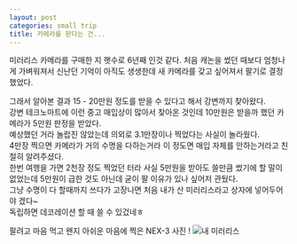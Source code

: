 ```yaml
---
layout: post
categories: small trip
title: 카메라를 판다는 건...
---
```

미러리스 카메라를 구매한 지 햇수로 6년째 인것 같다. 처음 캐논을 썼던 때보다 엄청나게 가벼워져서  신난던 기억이 아직도 생생한데 새 카메라를 갖고 싶어져서 팔기로 결정했었다.

그래서 알아본 결과 15 - 20만원 정도를 받을 수 있다고 해서 강변까지 찾아왔다.  
강변 테크노마트에 이런 중고 매입상이 많아서 찾아온 것인데 10만원은 받을까 했던 카메라가 5만원 판정을 받았다.  
예상했던 거라 놀랍진 않았는데 의외로 3.1만장이나 찍었다는 사실이 놀라웠다.   
4만장 찍으면 카메라가 거의 수명을 다하는거라 이 정도면 매입 자체를 안하는거라고 친절히 알려주셨다.  
한번 여행을 가면 2천장 정도 찍었던 터라 사실 5만원을 받아도 쓸만큼 썼기에 할 말이 없었는데 5만원이 급한 것도 아닌데 굳이 팔 이유가 있나 싶어저 관뒀다.  
그냥 수명이 다 할때까지 쓰다가 고장나면 처음 내가 산 미러리스라고 상자에 넣어두어야 겠다~  
독립하면 데코레이션 할 때 쓸 수 있겄네ㅎ

팔려고 마음 먹고 왠지 아쉬운 마음에 찍은 NEX-3 사진 ! 
![내 미러리스](https://lh3.googleusercontent.com/-CCy2Cn3dSZo/Vf1EWFeAU-I/AAAAAAAAADM/0NJfxgRrNUI/s912-Ic42/upload_-1.jpg)